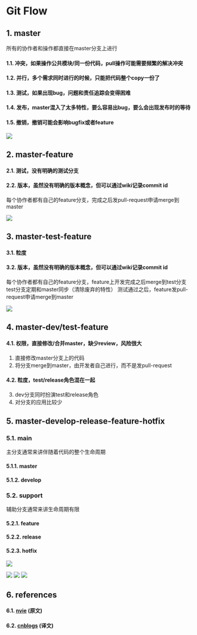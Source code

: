 # Git Flow


## 1. master
所有的协作者和操作都直接在master分支上进行
#### 1.1. 冲突，如果操作公共模块/同一份代码，pull操作可能需要频繁的解决冲突
#### 1.2. 并行，多个需求同时进行的时候，只能把代码整个copy一份了
#### 1.3. 测试，如果出现bug，问题和责任追踪会变得困难
#### 1.4. 发布，master混入了太多特性，要么容易出bug，要么会出现发布时的等待
#### 1.5. 撤销，撤销可能会影响bugfix或者feature

![](https://github.com/cf95a728f034df41e0d664c2290dd21a/git_flow/blob/master/1.git_master.png)


## 2. master-feature
#### 2.1. 测试，没有明确的测试分支
#### 2.2. 版本，虽然没有明确的版本概念，但可以通过wiki记录commit id
每个协作者都有自己的feature分支，完成之后发pull-request申请merge到master

![](https://github.com/cf95a728f034df41e0d664c2290dd21a/git_flow/blob/master/2.git_master_feature.png)


## 3. master-test-feature
#### 3.1. 粒度
#### 3.2. 版本，虽然没有明确的版本概念，但可以通过wiki记录commit id
每个协作者都有自己的feature分支，feature上开发完成之后merge到test分支
test分支定期和master同步（清除废弃的特性）
测试通过之后，feature发pull-request申请merge到master

![](https://github.com/cf95a728f034df41e0d664c2290dd21a/git_flow/blob/master/3.git_master_test_feature.png)


## 4. master-dev/test-feature
#### 4.1. 权限，直接修改/合并master，缺少review，风险很大
1. 直接修改master分支上的代码
2. 将分支merge到master，由开发者自己进行，而不是发pull-request
#### 4.2. 粒度，test/release角色混在一起
3. dev分支同时扮演test和release角色
4. 对分支的应用比较少

## 5. master-develop-release-feature-hotfix
### 5.1. main
主分支通常来讲伴随着代码的整个生命周期
#### 5.1.1. master
#### 5.1.2. develop
### 5.2. support
辅助分支通常来讲生命周期有限
#### 5.2.1. feature
#### 5.2.2. release
#### 5.2.3. hotfix

![](https://github.com/cf95a728f034df41e0d664c2290dd21a/git_flow/blob/master/4.git_flow.png)

![](http://images.cnitblog.com/blog/564490/201309/05090350-fe547d6e4eee4a59b606483a4cb8908c.png)
![](http://images.cnitblog.com/blog/564490/201309/05090438-7c7ea7047cff4d559e47a62308bcb47e.png)
![](http://images.cnitblog.com/blog/564490/201309/05132525-b921c42450674a50b2c03b414557c800.png)


## 6. references
#### 6.1. [nvie](http://nvie.com/posts/a-successful-git-branching-model/) (原文)
#### 6.2. [cnblogs](http://www.cnblogs.com/baiyw/p/3303125.html) (译文)

